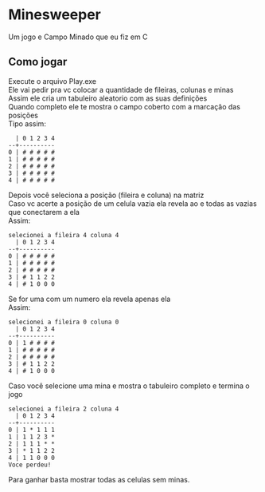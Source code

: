 # Minesweeper
Um jogo e Campo Minado que eu fiz em C

## Como jogar
Execute o arquivo Play.exe\
Ele vai pedir pra vc colocar a quantidade de fileiras, colunas e minas\
Assim ele cria um tabuleiro aleatorio com as suas definições\
Quando completo ele te mostra o campo coberto com a marcação das posições\
Tipo assim:
```
  | 0 1 2 3 4
--+----------
0 | # # # # #
1 | # # # # #
2 | # # # # #
3 | # # # # #
4 | # # # # #
```
Depois você seleciona a posição (fileira e coluna) na matriz\
Caso vc acerte a posição de um celula vazia ela revela ao e todas as vazias que conectarem a ela\
Assim:
```
selecionei a fileira 4 coluna 4
  | 0 1 2 3 4
--+----------
0 | # # # # #
1 | # # # # #
2 | # # # # #
3 | # 1 1 2 2
4 | # 1 0 0 0
```
Se for uma com um numero ela revela apenas ela\
Assim:
```
selecionei a fileira 0 coluna 0
  | 0 1 2 3 4
--+----------
0 | 1 # # # #
1 | # # # # #
2 | # # # # #
3 | # 1 1 2 2
4 | # 1 0 0 0
```
Caso você selecione uma mina e mostra o tabuleiro completo e termina o jogo
```
selecionei a fileira 2 coluna 4
  | 0 1 2 3 4
--+----------
0 | 1 * 1 1 1
1 | 1 1 2 3 *
2 | 1 1 1 * *
3 | * 1 1 2 2
4 | 1 1 0 0 0
Voce perdeu!
```
Para ganhar basta mostrar todas as celulas sem minas.
